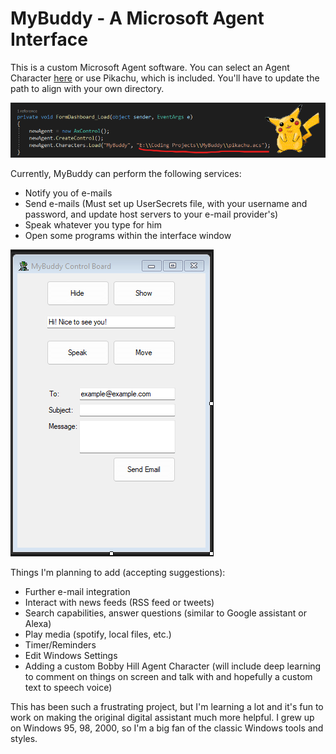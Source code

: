 # MyBuddy - A Microsoft Agent Interface

This is a custom Microsoft Agent software. You can select an Agent Character [here](https://bellcraft.com/mash/chars.aspx) or use Pikachu, which is included. You'll have to update the path to align with your own directory. 

![Form1.cs - Line 37: newAgent.Characters.Load("MyBuddy", "E:\\Coding Projects\\MyBuddy\\pikachu.acs");](./filelocation.png)

Currently, MyBuddy can perform the following services:
- Notify you of e-mails
- Send e-mails (Must set up UserSecrets file, with your username and password, and update host servers to your e-mail provider's)
- Speak whatever you type for him
- Open some programs within the interface window

![Interface of application, showing buttons for actions above](./interface.png)

Things I'm planning to add (accepting suggestions):
- Further e-mail integration
- Interact with news feeds (RSS feed or tweets)
- Search capabilities, answer questions (similar to Google assistant or Alexa)
- Play media (spotify, local files, etc.)
- Timer/Reminders
- Edit Windows Settings
- Adding a custom Bobby Hill Agent Character (will include deep learning to comment on things on screen and talk with and hopefully a custom text to speech voice)

This has been such a frustrating project, but I'm learning a lot and it's fun to work on making the original digital assistant much more helpful. I grew up on Windows 95, 98, 2000, so I'm a big fan of the classic Windows tools and styles.
